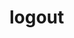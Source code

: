 # logout


<a href="http://www.zimagez.com/zimage/logout5.php" target="_blank" title=""><img src="http://www.zimagez.com/miniature/logout5.png" alt="" /></a>
